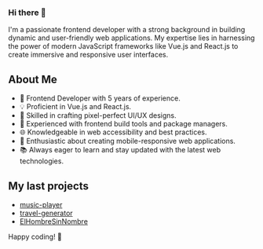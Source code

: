
### Hi there 👋

I'm a passionate frontend developer with a strong background in building dynamic and user-friendly web applications. My expertise lies in harnessing the power of modern JavaScript frameworks like Vue.js and React.js to create immersive and responsive user interfaces.

## About Me

- 🚀 Frontend Developer with 5 years of experience.
- 💡 Proficient in Vue.js and React.js.
- 🎨 Skilled in crafting pixel-perfect UI/UX designs.
- 🔧 Experienced with frontend build tools and package managers.
- 🌐 Knowledgeable in web accessibility and best practices.
- 📱 Enthusiastic about creating mobile-responsive web applications.
- 📚 Always eager to learn and stay updated with the latest web technologies.

## My last projects

- [music-player](https://github.com/ElHombreSinNombre/music-player)
- [travel-generator](https://github.com/ElHombreSinNombre/travel-generator)
- [ElHombreSinNombre](https://github.com/ElHombreSinNombre/ElHombreSinNombre)

Happy coding! 🚀